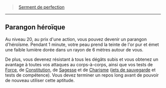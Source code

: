 ﻿---
!Generic
Id: paladin_perfection_hd.md#parangon-héroïque
ParentLink: paladin_perfection_hd.md#serment-de-perfection
Name: Parangon héroïque
ParentName: Serment de perfection
NameLevel: 2
---
> [Serment de perfection](hd_paladin_perfection.md)

---

## Parangon héroïque

Au niveau 20, au prix d'une action, vous pouvez devenir un parangon d'héroïsme. Pendant 1 minute, votre peau prend la teinte de l'or pur et émet une faible lumière dorée dans un rayon de 6 mètres autour de vous.

De plus, vous devenez résistant à tous les dégâts subis et vous obtenez un avantage à toutes vos attaques au corps-à-corps, ainsi que vos tests de [Force](hd_abilities_strength.md), de [Constitution](hd_abilities_constitution.md), de [Sagesse](hd_abilities_wisdom.md) et de [Charisme](hd_abilities_charisma.md) ([jets de sauvegarde](hd_abilities_jets_de_sauvegarde.md) et tests de compétence). Vous devez terminer un repos long avant de pouvoir de nouveau utiliser cette aptitude.

